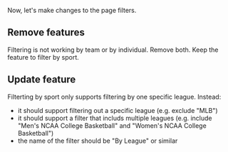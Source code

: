 Now, let's make changes to the page filters. 

## Remove features

Filtering is not working by team or by individual. Remove both. Keep the feature to filter by sport. 

## Update feature

Filterting by sport only supports filtering by one specific league. Instead:
- it should support filtering out a specific league (e.g. exclude "MLB")
- it should support a filter that includs multiple leagues (e.g. include "Men's NCAA College Basketball" and "Women's NCAA College Basketball")
- the name of the filter should be "By League" or similar
